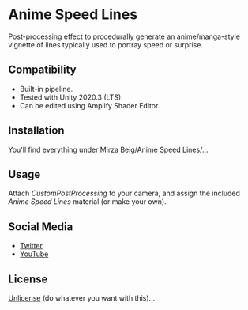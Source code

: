 # Anime Speed Lines

 Post-processing effect to procedurally generate an anime/manga-style vignette of lines typically used to portray speed or surprise.

## Compatibility

- Built-in pipeline.
- Tested with Unity 2020.3 (LTS). 
- Can be edited using Amplify Shader Editor.

## Installation

You'll find everything under Mirza Beig/Anime Speed Lines/...

## Usage

Attach _CustomPostProcessing_ to your camera, and assign the included _Anime Speed Lines_ material (or make your own).

## Social Media
- [Twitter](https://twitter.com/TheMirzaBeig/)
- [YouTube](https://www.youtube.com/c/MirzaBeig)

## License
[Unlicense](LICENSE) (do whatever you want with this)...
